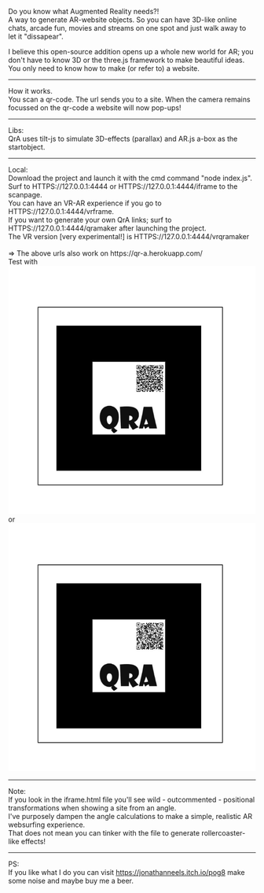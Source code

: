 Do you know what Augmented Reality needs?! <br>
A way to generate AR-website objects. So you can have 3D-like online chats, arcade fun, movies and streams on one spot and just walk away to let it "dissapear". 

I believe this open-source addition opens up a whole new world for AR; you don't have to know 3D or the three.js framework to make beautiful ideas. <br>You only need to know how to make (or refer to) a website.
<hr>
How it works. <br>
You scan a qr-code. The url sends you to a site. When the camera remains focussed on the qr-code a website will now pop-ups! 
<hr>
Libs:<br>
QrA uses tilt-js to simulate 3D-effects (parallax) and AR.js a-box as the startobject. 

<hr>
Local:<br>
Download the project and launch it with the cmd command "node index.js".<br>
Surf to  HTTPS://127.0.0.1:4444 or  HTTPS://127.0.0.1:4444/iframe to the scanpage. <br>
You can have an VR-AR experience if you go to  HTTPS://127.0.0.1:4444/vrframe.<br>
If you want to generate your own QrA links; surf to  HTTPS://127.0.0.1:4444/qramaker after launching the project. <br>
The VR version [very experimental!] is  HTTPS://127.0.0.1:4444/vrqramaker<br><br>
=> The above urls also work on https://qr-a.herokuapp.com/ <br>
Test with <img src="https://github.com/jonathanneels/QrA/blob/main/static/scanables/heroku_example.jpg"> </img><br>
or<br>
<img  src="https://github.com/jonathanneels/QrA/blob/main/static/scanables/herokuVR_example.jpg"> </img>

<hr>
Note:<br>
If you look in the iframe.html file you'll see wild - outcommented - positional transformations when showing a site from an angle. <br>I've purposely dampen the angle calculations to make a simple, realistic AR websurfing experience. <br>
That does not mean you can tinker with the file to generate rollercoaster-like effects! 
<hr>



PS:<br>
If you like what I do you can visit https://jonathanneels.itch.io/pog8 make some noise and maybe buy me a beer.
